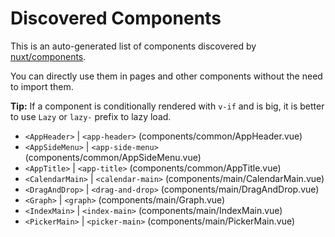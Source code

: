 # Discovered Components

This is an auto-generated list of components discovered by [nuxt/components](https://github.com/nuxt/components).

You can directly use them in pages and other components without the need to import them.

**Tip:** If a component is conditionally rendered with `v-if` and is big, it is better to use `Lazy` or `lazy-` prefix to lazy load.

- `<AppHeader>` | `<app-header>` (components/common/AppHeader.vue)
- `<AppSideMenu>` | `<app-side-menu>` (components/common/AppSideMenu.vue)
- `<AppTitle>` | `<app-title>` (components/common/AppTitle.vue)
- `<CalendarMain>` | `<calendar-main>` (components/main/CalendarMain.vue)
- `<DragAndDrop>` | `<drag-and-drop>` (components/main/DragAndDrop.vue)
- `<Graph>` | `<graph>` (components/main/Graph.vue)
- `<IndexMain>` | `<index-main>` (components/main/IndexMain.vue)
- `<PickerMain>` | `<picker-main>` (components/main/PickerMain.vue)
